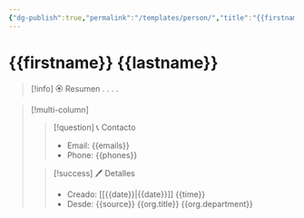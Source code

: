 ```yaml
---
{"dg-publish":true,"permalink":"/templates/person/","title":"{{firstname}} {{lastname}}","tags":["Person"],"noteIcon":"","created":"2023-03-23T22:00:18.836-05:00","updated":"2023-08-07T19:30:46.716-05:00"}
---
```



# {{firstname}} {{lastname}}

> [!info] 🏵️ Resumen
> .
> .
> .
> .

> [!multi-column]
> 
> > [!question] 📞 Contacto
> > - Email: {{emails}} 
> > - Phone: {{phones}} 
> 
> > [!success] 🖊️ Detalles
> > - Creado: [[{{date}}\|{{date}}]] {{time}}
> > - Desde: {{source}} {{org.title}} {{org.department}}

